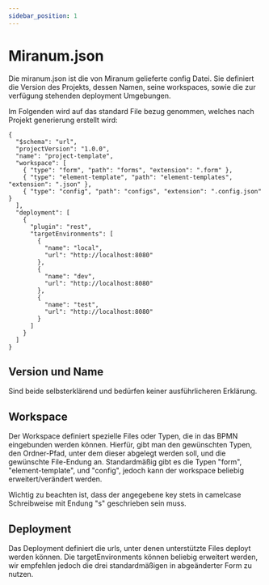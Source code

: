 ```yaml
---
sidebar_position: 1
---
```


# Miranum.json
Die miranum.json ist die von Miranum gelieferte config Datei.
Sie definiert die Version des Projekts, dessen Namen, seine workspaces, sowie die zur verfügung stehenden deployment Umgebungen.

Im Folgenden wird auf das standard File bezug genommen, welches nach Projekt generierung erstellt wird:

```
{
  "$schema": "url",
  "projectVersion": "1.0.0",
  "name": "project-template",
  "workspace": [
    { "type": "form", "path": "forms", "extension": ".form" },
    { "type": "element-template", "path": "element-templates", "extension": ".json" },
    { "type": "config", "path": "configs", "extension": ".config.json" }
  ],
  "deployment": [
    {
      "plugin": "rest",
      "targetEnvironments": [
        {
          "name": "local",
          "url": "http://localhost:8080"
        },
        {
          "name": "dev",
          "url": "http://localhost:8080"
        },
        {
          "name": "test",
          "url": "http://localhost:8080"
        }
      ]
    }
  ]
}
```

## Version und Name
Sind beide selbsterklärend und bedürfen keiner ausführlicheren Erklärung.

## Workspace
Der Workspace definiert spezielle Files oder Typen, die in das BPMN eingebunden werden können.
Hierfür, gibt man den gewünschten Typen, den Ordner-Pfad, unter dem dieser abgelegt werden soll, und die gewünschte File-Endung an.
Standardmäßig gibt es die Typen "form", "element-template", und "config", jedoch kann der workspace beliebig erweitert/verändert werden.

Wichtig zu beachten ist, dass der angegebene key stets in camelcase Schreibweise mit Endung "s" geschrieben sein muss.

## Deployment
Das Deployment definiert die urls, unter denen unterstützte Files deployt werden können.
Die targetEnvironments können beliebig erweitert werden, wir empfehlen jedoch die drei standardmäßigen in abgeänderter Form zu nutzen.